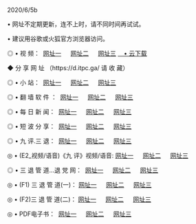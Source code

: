<p>2020/6/5b
<p>• 网址不定期更新，连不上时，请不同时间再试试。
<p>• 建议用谷歌或火狐官方浏览器访问。
<p>◎ • 视 频： 
<a href="http://hzd.lexmarktr.com/" target="_blank">网址一</a> 　 
<a href="http://hsa.lexmarktr.com/" target="_blank">网址二</a> 　 
<a href="http://hwz.lexmarktr.com/b.html" target="_blank">网址三</a>
<a href="https://yadi.sk/d/d0sUeAOpal3njw" target="_wblank">　• 云下载 </a></p>
<p>◆ 分 享 网 址 （https://d.itpc.ga/ 请 收 藏） </p>

<p>◎ • 小 站：  
<a href="http://hzd.lexmarktr.com/f.html" target="_blank">网址一</a> 　 
<a href="http://hsa.lexmarktr.com/h.html" target="_blank">网址二</a> 　 
<a href="http://hwz.lexmarktr.com/k/" target="_blank">网址三</a></p>
<p>◎ • 翻 墙 软 件 ：  
<a href="http://hzd.lexmarktr.com/ff/" target="_blank">网址一</a> 　 
<a href="http://hsa.lexmarktr.com/s/read/a1_nd.html" target="_blank">网址二</a> 　 
<a href="http://hwz.lexmarktr.com/ff/index.html" target="_blank">网址三</a></p>
<p>◎ • 每 日 新 闻：  
<a href="http://hzd.lexmarktr.com/day/" target="_blank">网址一</a> 　 
<a href="http://hsa.lexmarktr.com/day/" target="_blank">网址二</a> 　 
<a href="http://hwz.lexmarktr.com/day/index.html" target="_blank">网址三</a></p>
<p>◎ • 短 波 分 享：  
<a href="http://hzd.lexmarktr.com/h/" target="_blank">网址一</a> 　 
<a href="http://hsa.lexmarktr.com/h/" target="_blank">网址二</a> 　 
<a href="http://hwz.lexmarktr.com/h/index.html" target="_blank">网址三</a></p>
<p>◎ • 九 评.三 退：  
<a href="http://hzd.lexmarktr.com/t/" target="_blank">网址一</a> 　 
<a href="http://hsa.lexmarktr.com/v2/index.html" target="_blank">网址二</a> 　 
<a href="http://hwz.lexmarktr.com/tt/index.html" target="_blank">网址三</a> 　</p>
<p>◎ • (E2_视频/语音)《九 评》视频/语音: 
<a href="http://hzd.lexmarktr.com/7738.html" target="_blank">网址一</a> 　 
<a href="http://hsa.lexmarktr.com/7614.html" target="_blank">网址二</a> 　 
<a href="http://hwz.lexmarktr.com/7633.html" target="_blank">网址三</a></p>
<p>◎ • 三 退 管 道...退 党 网：  
<a href="http://hzd.lexmarktr.com/go/td1.html" target="_blank">网址一</a> 　 
<a href="http://hsa.lexmarktr.com/go/td2.html" target="_blank">网址二</a> 　 
<a href="http://hwz.lexmarktr.com/go/td3.html" target="_blank">网址三</a></p>
<p>◎ • (F1) 三 退 管 道(一)： 
<a href="http://hzd.lexmarktr.com/dd/" target="_blank">网址一</a> 　 
<a href="http://hsa.lexmarktr.com/s/read/a1_tdx.html" target="_blank">网址二</a> 　 
<a href="http://hwz.lexmarktr.com/dd/" target="_blank">网址三</a></p>
<p>◎ • (F2)三 退 管 道(二)： 
<a href="http://hwz.lexmarktr.com/d/" target="_blank">网址一</a> 　 
<a href="http://hzd.lexmarktr.com/d/index.html" target="_blank">网址二</a> 　 
<a href="http://hsa.lexmarktr.com/d/" target="_blank">网址三</a></p>
<p>◎ • PDF电子书：  
<a href="http://hzd.lexmarktr.com/p/" target="_blank">网址一</a> 　 
<a href="http://hsa.lexmarktr.com/p/index.html" target="_blank">网址二</a> 　 
<a href="http://hwz.lexmarktr.com/p/" target="_blank">网址三</a></p>
